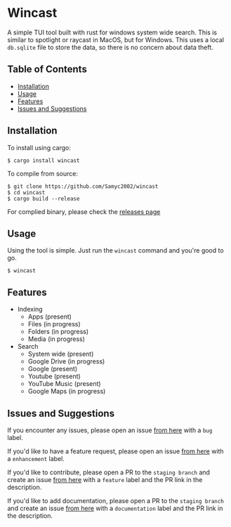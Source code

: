 # Wincast

A simple TUI tool built with rust for windows system wide search.
This is similar to spotlight or raycast in MacOS, but for Windows.
This uses a local `db.sqlite` file to store the data, so there is no concern about data theft.

## Table of Contents

- [Installation](#installation)
- [Usage](#usage)
- [Features](#features)
- [Issues and Suggestions](#issues-and-suggestions)

## Installation

To install using cargo:

```pwsh
$ cargo install wincast
```

To compile from source:

```pwsh
$ git clone https://github.com/Samyc2002/wincast
$ cd wincast
$ cargo build --release
```

For complied binary, please check the [releases page](https://github.com/Samyc2002/wincast/releases)

## Usage

Using the tool is simple. Just run the `wincast` command and you're good to go.


```pwsh
$ wincast
```

## Features

- Indexing
    - Apps (present)
    - Files (in progress)
    - Folders (in progress)
    - Media (in progress)
- Search
    - System wide (present)
    - Google Drive (in progress)
    - Google (present)
    - Youtube (present)
    - YouTube Music (present)
    - Google Maps (in progress)

## Issues and Suggestions

If you encounter any issues, please open an issue [from here](https://github.com/Samyc2002/wincast/issues/new) with a `bug` label.

If you'd like to have a feature request, please open an issue [from here](https://github.com/Samyc2002/wincast/issues/new) with a `enhancement` label.

If you'd like to contribute, please open a PR to the `staging branch` and create an issue [from here](https://github.com/Samyc2002/wincast/issues/new) with a `feature` label and the PR link in the description.

If you'd like to add documentation, please open a PR to the `staging branch` and create an issue [from here](https://github.com/Samyc2002/wincast/issues/new) with a `documentation` label and the PR link in the description.
